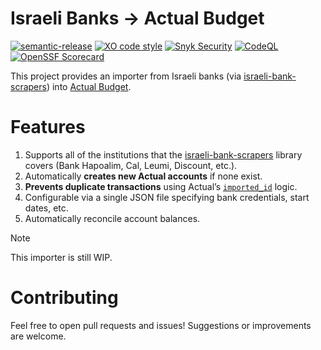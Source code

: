 # Israeli Banks → Actual Budget
[![semantic-release](https://img.shields.io/badge/%20%20%F0%9F%93%A6%F0%9F%9A%80-semantic--release-e10079.svg)](https://github.com/semantic-release/semantic-release)
[![XO code style](https://shields.io/badge/code_style-5ed9c7?logo=xo&labelColor=gray)](https://github.com/xojs/xo)
[![Snyk Security](../../actions/workflows/snyk-security.yml/badge.svg)](../../actions/workflows/snyk-security.yml)
[![CodeQL](../../actions/workflows/codeql.yml/badge.svg)](../../actions/workflows/codeql.yml)
[![OpenSSF Scorecard](https://api.securityscorecards.dev/projects/github.com/tomerh2001/semantic-release-repo-template/badge)](https://securityscorecards.dev/viewer/?uri=github.com/tomerh2001/semantic-release-repo-template)

This project provides an importer from Israeli banks (via [israeli-bank-scrapers](https://github.com/eshaham/israeli-bank-scrapers)) into [Actual Budget](https://github.com/actualbudget/actual).

# Features
1. Supports all of the institutions that the [israeli-bank-scrapers](https://github.com/eshaham/israeli-bank-scrapers) library covers (Bank Hapoalim, Cal, Leumi, Discount, etc.).
1. Automatically **creates new Actual accounts** if none exist.
2. **Prevents duplicate transactions** using Actual’s [`imported_id`](https://actualbudget.org/docs/api/reference/#transactions) logic.
3. Configurable via a single JSON file specifying bank credentials, start dates, etc.
4. Automatically reconcile account balances.

> [!NOTE]  
> This importer is still WIP.

# Contributing
Feel free to open pull requests and issues! Suggestions or improvements are welcome.
